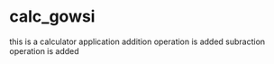 # calc_gowsi
this is a calculator application
addition operation is added
subraction operation is added
